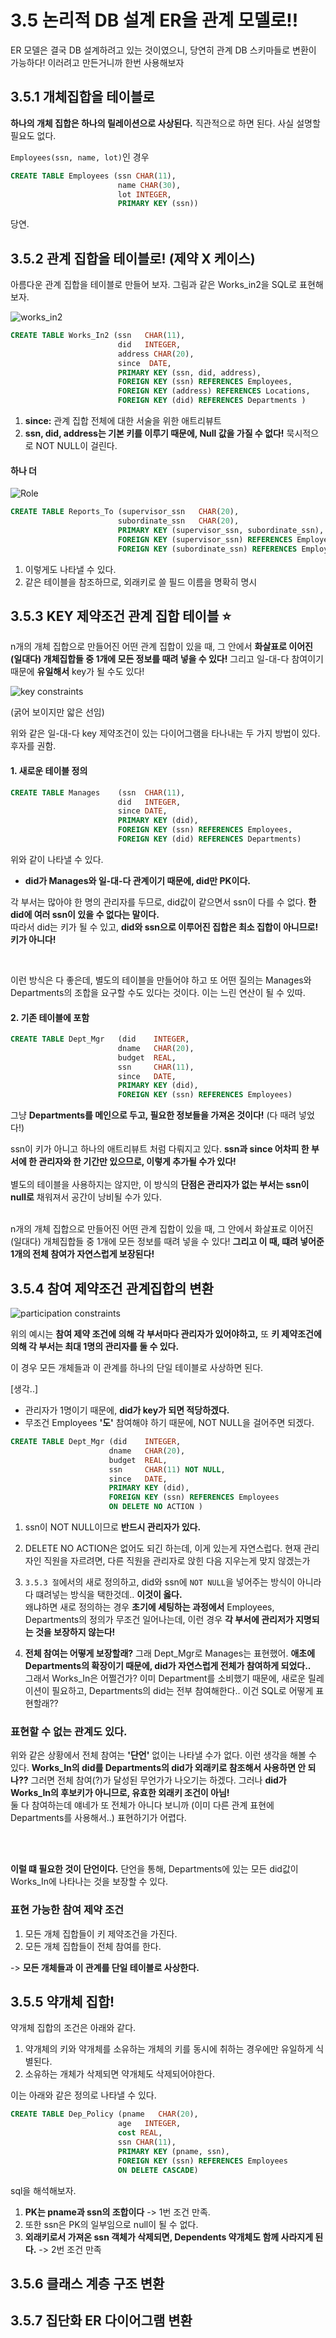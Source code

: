 
# 3.5 논리적 DB 설계 ER을 관계 모델로!!
ER 모델은 결국 DB 설계하려고 있는 것이였으니, 당연히 관계 DB 스키마들로 변환이 가능하다! 이러려고 만든거니까 한번 사용해보자

## 3.5.1 개체집합을 테이블로
**하나의 개체 집합은 하나의 릴레이션으로 사상된다.** 직관적으로 하면 된다. 사실 설명할 필요도 없다. <br>

`Employees(ssn, name, lot)`인 경우 <br>

```sql
CREATE TABLE Employees (ssn CHAR(11),
                        name CHAR(30),
                        lot INTEGER,
                        PRIMARY KEY (ssn))
```
당연. 

## 3.5.2 관계 집합을 테이블로! (제약 X 케이스)
아름다운 관계 집합을 테이블로 만들어 보자. 그림과 같은 Works_in2을 SQL로 표현해보자.

![works_in2](https://user-images.githubusercontent.com/71186266/196417652-63409925-7398-4e71-83f5-fc024b3bd7dd.png)


```sql
CREATE TABLE Works_In2 (ssn   CHAR(11),
                        did   INTEGER,
                        address CHAR(20),
                        since  DATE,
                        PRIMARY KEY (ssn, did, address),
                        FOREIGN KEY (ssn) REFERENCES Employees,
                        FOREIGN KEY (address) REFERENCES Locations,
                        FOREIGN KEY (did) REFERENCES Departments )
```

1. **since:** 관계 집합 전체에 대한 서술을 위한 애트리뷰트  
2. **ssn, did, address는 기본 키를 이루기 때문에, Null 값을 가질 수 없다!** 묵시적으로 NOT NULL이 걸린다.



#### 하나 더
![Role](https://user-images.githubusercontent.com/71186266/196419407-24fdd401-f354-4b20-b735-c806c2bc12dd.png)

```sql
CREATE TABLE Reports_To (supervisor_ssn   CHAR(20),
                        subordinate_ssn   CHAR(20),
                        PRIMARY KEY (supervisor_ssn, subordinate_ssn),
                        FOREIGN KEY (supervisor_ssn) REFERENCES Employees(ssn),
                        FOREIGN KEY (subordinate_ssn) REFERENCES Employees(ssn),
```

1. 이렇게도 나타낼 수 있다.
1. 같은 테이블을 참조하므로, 외래키로 쓸 필드 이름을 명확히 명시

## 3.5.3 KEY 제약조건 관계 집합 테이블 :star:
n개의 개체 집합으로 만들어진 어떤 관계 집합이 있을 때, 그 안에서 **화살표로 이어진 (일대다) 개체집합들 중 1개에 모든 정보를 때려 넣을 수 있다!** 그리고 일-대-다 참여이기 때문에 **유일해서** key가 될 수도 있다! 

![key constraints](https://user-images.githubusercontent.com/71186266/196442007-9a488819-2519-434d-a055-f9f74592cf3a.png)

(굵어 보이지만 앏은 선임) <br>

위와 같은 일-대-다 key 제약조건이 있는 다이어그램을 타나내는 두 가지 방법이 있다. 후자를 권함.
#### 1. 새로운 테이블 정의
```sql
CREATE TABLE Manages    (ssn  CHAR(11),
                        did   INTEGER,
                        since DATE,
                        PRIMARY KEY (did),
                        FOREIGN KEY (ssn) REFERENCES Employees, 
                        FOREIGN KEY (did) REFERENCES Departments)
```
위와 같이 나타낼 수 있다.
- **did가 Manages와 일-대-다 관계이기 때문에, did만 PK이다.**

각 부서는 많아야 한 명의 관리자를 두므로, did값이 같으면서 ssn이 다를 수 없다. **한 did에 여러 ssn이 있을 수 없다는 말이다.** <br>
따라서 did는 키가 될 수 있고, **did와 ssn으로 이루어진 집합은 최소 집합이 아니므로! 키가 아니다!**

<br>

이런 방식은 다 좋은데, 별도의 테이블을 만들어야 하고 또 어떤 질의는 Manages와 Departments의 조합을 요구할 수도 있다는 것이다. 이는 느린 연산이 될 수 있따.

#### 2. 기존 테이블에 포함
```sql
CREATE TABLE Dept_Mgr   (did    INTEGER,
                        dname   CHAR(20),
                        budget  REAL,
                        ssn     CHAR(11),
                        since   DATE,
                        PRIMARY KEY (did),
                        FOREIGN KEY (ssn) REFERENCES Employees)
```
그냥 **Departments를 메인으로 두고, 필요한 정보들을 가져온 것이다!** (다 때려 넣었다!) <br>


ssn이 키가 아니고 하나의 애트리뷰트 처럼 다뤄지고 있다. **ssn과 since 어차피 한 부서에 한 관리자와 한 기간만 있으므로, 이렇게 추가될 수가 있다!** <br> <br> 별도의 테이블을 사용하지는 않지만, 이 방식의 **단점은 관리자가 없는 부서는 ssn이 null로** 채워져서 공간이 낭비될 수가 있다. <br> <br>

n개의 개체 집합으로 만들어진 어떤 관계 집합이 있을 때, 그 안에서 화살표로 이어진 (일대다) 개체집합들 중 1개에 모든 정보를 때려 넣을 수 있다! **그리고 이 때, 떄려 넣어준 1개의 전체 참여가 자연스럽게 보장된다!**



## 3.5.4 참여 제약조건 관계집합의 변환

![participation constraints](https://user-images.githubusercontent.com/71186266/196445524-e5480ac5-0d4f-4fa2-901e-019abedac7d6.png)

위의 예시는 **참여 제약 조건에 의해 각 부서마다 관리자가 있어야하고,** 또 **키 제약조건에 의해 각 부서는 최대 1명의 관리자를 둘 수 있다.** <br>

이 경우 모든 개체들과 이 관계를 하나의 단일 테이블로 사상하면 된다.
<br> 

[생각..]
- 관리자가 1명이기 때문에, **did가 key가 되면 적당하겠다.** 
- 무조건 Employees **'도'** 참여해야 하기 때문에, NOT NULL을 걸어주면 되겠다.

```sql
CREATE TABLE Dept_Mgr (did    INTEGER,
                      dname   CHAR(20),
                      budget  REAL,
                      ssn     CHAR(11) NOT NULL,
                      since   DATE,
                      PRIMARY KEY (did),
                      FOREIGN KEY (ssn) REFERENCES Employees
                      ON DELETE NO ACTION )
```
1. ssn이 NOT NULL이므로 **반드시 관리자가 있다.**
2. DELETE NO ACTION은 없어도 되긴 하는데, 이게 있는게 자연스럽다. 현재 관리자인 직원을 자르려면, 다른 직원을 관리자로 앉힌 다음 지우는게 맞지 않겠는가
3. `3.5.3 절`에서의 새로 정의하고, did와 ssn에 `NOT NULL`을 넣어주는 방식이 아니라 다 떄려넣는 방식을 택한것데.. **이것이 옳다.** <br> 왜냐하면 새로 정의하는 경우 **초기에 세팅하는 과정에서**  Employees, Departments의 정의가 무조건 일어나는데, 이런 경우 **각 부서에 관리저가 지명되는 것을 보장하지 않는다!**

4. **전체 참여는 어떻게 보장할래?** 그래 Dept_Mgr로 Manages는 표현했어. **애초에 Departments의 확장이기 때문에, did가 자연스럽게 전체가 참여하게 되었다..** <br> 그래서 Works_In은 어쩔건가? 이미 Department를 소비했기 때문에, 새로운 릴레이션이 필요하고, Departments의 did는 전부 참여해한다.. 이건 SQL로 어떻게 표현할래??

### 표현할 수 없는 관계도 있다.
위와 같은 상황에서 전체 참여는 **'단언'** 없이는 나타낼 수가 없다.
이런 생각을 해볼 수 있다. **Works_In의 did를 Departments의 did가 외래키로 참조해서 사용하면 안 되나??** 그러면 전체 참여(?)가 달성된 무언가가 나오기는 하겠다. 그러나 **did가 Works_In의 후보키가 아니므로, 유효한 외래키 조건이 아님!** <br> 둘 다 참여하는데 얘네가 또 전체가 아니다 보니까 (이미 다른 관계 표현에 Departments를 사용해서..) 표현하기가 어렵다.

<br> <br>

**이럴 떄 필요한 것이 단언이다.** 단언을 통해, Departments에 있는 모든 did값이 Works_In에 나타나는 것을 보장할 수 있다.

### 표현 가능한 참여 제약 조건
1. 모든 개체 집합들이 키 제약조건을 가진다.
2. 모든 개체 집합들이 전체 참여를 한다.

-> **모든 개체들과 이 관계를 단일 테이블로 사상한다.**


## 3.5.5 약개체 집합!
약개체 집합의 조건은 아래와 같다.
1. 약개체의 키와 약개체를 소유하는 개체의 키를 동시에 취하는 경우에만 유일하게 식별된다.
2. 소유하는 개체가 삭제되면 약개체도 삭제되어야한다.

이는 아래와 같은 정의로 나타낼 수 있다.
```sql
CREATE TABLE Dep_Policy (pname   CHAR(20),
                        age   INTEGER,
                        cost REAL,
                        ssn CHAR(11),
                        PRIMARY KEY (pname, ssn),
                        FOREIGN KEY (ssn) REFERENCES Employees 
                        ON DELETE CASCADE)
```
sql을 해석해보자. 
1. **PK는 pname과 ssn의 조합이다** -> 1번 조건 만족.
2. 또한 ssn은 PK의 일부임으로 null이 될 수 없다.
3. **외래키로서 가져온 ssn 객체가 삭제되면, Dependents 약개체도 함께 사라지게 된다.** -> 2번 조건 만족


## 3.5.6 클래스 계층 구조 변환

## 3.5.7 집단화 ER 다이어그램 변환

